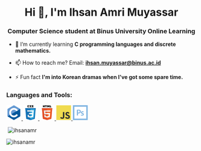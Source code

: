 <h1 align="center">Hi 👋, I'm Ihsan Amri Muyassar</h1>
<h3 align="center">Computer Science student at Binus University Online Learning</h3>

- 🌱 I’m currently learning **C programming languages and discrete mathematics.**

- 📫 How to reach me? Email: **ihsan.muyassar@binus.ac.id**

- ⚡ Fun fact **I'm into Korean dramas when I've got some spare time.**

<h3 align="left">Languages and Tools:</h3>
<p align="left"> <a href="https://www.cprogramming.com/" target="_blank" rel="noreferrer"> <img src="https://raw.githubusercontent.com/devicons/devicon/master/icons/c/c-original.svg" alt="c" width="40" height="40"/> </a> <a href="https://www.w3schools.com/css/" target="_blank" rel="noreferrer"> <img src="https://raw.githubusercontent.com/devicons/devicon/master/icons/css3/css3-original-wordmark.svg" alt="css3" width="40" height="40"/> </a> <a href="https://www.w3.org/html/" target="_blank" rel="noreferrer"> <img src="https://raw.githubusercontent.com/devicons/devicon/master/icons/html5/html5-original-wordmark.svg" alt="html5" width="40" height="40"/> </a> <a href="https://developer.mozilla.org/en-US/docs/Web/JavaScript" target="_blank" rel="noreferrer"> <img src="https://raw.githubusercontent.com/devicons/devicon/master/icons/javascript/javascript-original.svg" alt="javascript" width="40" height="40"/> </a> <a href="https://www.photoshop.com/en" target="_blank" rel="noreferrer"> <img src="https://raw.githubusercontent.com/devicons/devicon/master/icons/photoshop/photoshop-line.svg" alt="photoshop" width="40" height="40"/> </a> </p>

<p>&nbsp;<img align="center" src="https://github-readme-stats.vercel.app/api?username=ihsanamr&show_icons=true&theme=dark&locale=en" alt="ihsanamr" /></p>

<p><img align="left" src="https://github-readme-stats.vercel.app/api/top-langs?username=ihsanamr&show_icons=true&theme=dark&locale=en&layout=compact" alt="ihsanamr" /></p>
